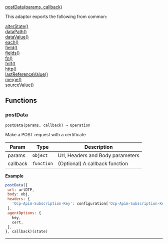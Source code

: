 <dl>
<dt>
    <a href="#postdata">postData(params, callback)</a></dt>
</dl>


This adaptor exports the following from common:
<dl>
<dt>
    <a href="/adaptors/packages/common-docs#alterstate">alterState()</a>
</dt>
<dt>
    <a href="/adaptors/packages/common-docs#datapath">dataPath()</a>
</dt>
<dt>
    <a href="/adaptors/packages/common-docs#datavalue">dataValue()</a>
</dt>
<dt>
    <a href="/adaptors/packages/common-docs#each">each()</a>
</dt>
<dt>
    <a href="/adaptors/packages/common-docs#field">field()</a>
</dt>
<dt>
    <a href="/adaptors/packages/common-docs#fields">fields()</a>
</dt>
<dt>
    <a href="/adaptors/packages/common-docs#fn">fn()</a>
</dt>
<dt>
    <a href="/adaptors/packages/common-docs#fnif">fnIf()</a>
</dt>
<dt>
    <a href="/adaptors/packages/common-docs#http">http()</a>
</dt>
<dt>
    <a href="/adaptors/packages/common-docs#lastreferencevalue">lastReferenceValue()</a>
</dt>
<dt>
    <a href="/adaptors/packages/common-docs#merge">merge()</a>
</dt>
<dt>
    <a href="/adaptors/packages/common-docs#sourcevalue">sourceValue()</a>
</dt></dl>

## Functions
### postData

<p><code>postData(params, callback) ⇒ Operation</code></p>

Make a POST request with a certificate


| Param | Type | Description |
| --- | --- | --- |
| params | <code>object</code> | Url, Headers and Body parameters |
| callback | <code>function</code> | (Optional) A callback function |


**Example**
```js
postData({
 url: urlDTP,
 body: obj,
 headers: {
   'Ocp-Apim-Subscription-Key': configuration['Ocp-Apim-Subscription-Key'],
 },
 agentOptions: {
   key,
   cert,
 },
}, callback)(state)
```

* * *


